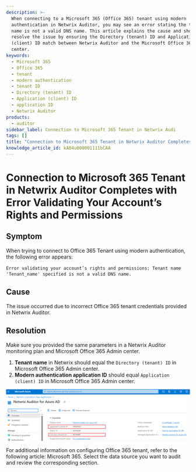 ```yaml
---
description: >-
  When connecting to a Microsoft 365 (Office 365) tenant using modern
  authentication in Netwrix Auditor, you may see an error stating the tenant
  name is not a valid DNS name. This article explains the cause and shows how to
  resolve the issue by ensuring the Directory (tenant) ID and Application
  (client) ID match between Netwrix Auditor and the Microsoft Office 365 Admin
  center.
keywords:
  - Microsoft 365
  - Office 365
  - tenant
  - modern authentication
  - tenant ID
  - Directory (tenant) ID
  - Application (client) ID
  - application ID
  - Netwrix Auditor
products:
  - auditor
sidebar_label: Connection to Microsoft 365 Tenant in Netwrix Audi
tags: []
title: "Connection to Microsoft 365 Tenant in Netwrix Auditor Completes with Error Validating Your Account’s Rights and Permissions"
knowledge_article_id: kA04u000001111bCAA
---
```


# Connection to Microsoft 365 Tenant in Netwrix Auditor Completes with Error Validating Your Account’s Rights and Permissions

## Symptom

When trying to connect to Office 365 Tenant using modern authentication, the following error appears:

```
Error validating your account’s rights and permissions: Tenant name 'Tenant_name' specified is not a valid DNS name.
```

## Cause

The issue occurred due to incorrect Office 365 tenant credentials provided in Netwrix Auditor.

## Resolution

Make sure you provided the same parameters in a Netwrix Auditor monitoring plan and Microsoft Office 365 Admin center.

1. **Tenant name** in Netwrix should equal the `Directory (tenant) ID` in Microsoft Office 365 Admin center.
2. **Modern authentication application ID** should equal `Application (client) ID` in Microsoft Office 365 Admin center.

![00371273 O365 Tenant.PNG](images/ka04u00000117A1_0EM4u000008LuEC.png)

For additional information on configuring Office 365 tenant, refer to the following article: Microsoft 365. Select the data source you want to audit and review the corresponding section.
